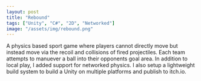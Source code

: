 ```yaml
---
layout: post
title: "Rebound"
tags: ["Unity", "C#", "2D", "Networked"]
image: "/assets/img/rebound.png"
---
```

A physics based sport game where players cannot directly move but instead move via the recoil and collisions of fired projectiles. Each team attempts to manuever a ball into their opponents goal area. In addition to local play, I added support for networked physics. I also setup a lightweight build system to build a Unity on multiple platforms and publish to itch.io.
